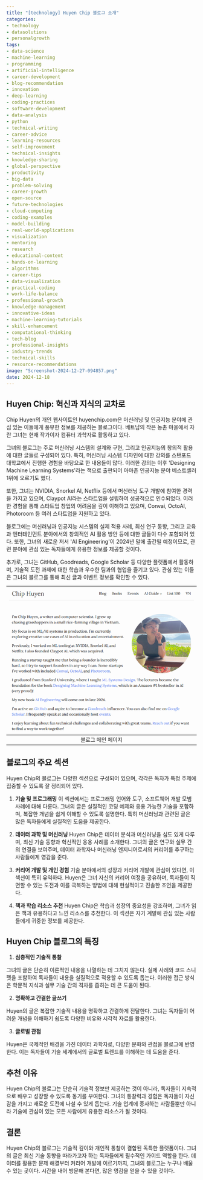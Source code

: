 ```yaml
---
title: "[technology] Huyen Chip 블로그 소개"
categories: 
- technology
- datasolutions
- personalgrowth
tags:
- data-science
- machine-learning
- programming
- artificial-intelligence
- career-development
- blog-recommendation
- innovation
- deep-learning
- coding-practices
- software-development
- data-analysis
- python
- technical-writing
- career-advice
- learning-resources
- self-improvement
- technical-insights
- knowledge-sharing
- global-perspective
- productivity
- big-data
- problem-solving
- career-growth
- open-source
- future-technologies
- cloud-computing
- coding-examples
- model-building
- real-world-applications
- visualization
- mentoring
- research
- educational-content
- hands-on-learning
- algorithms
- career-tips
- data-visualization
- practical-coding
- work-life-balance
- professional-growth
- knowledge-management
- innovative-ideas
- machine-learning-tutorials
- skill-enhancement
- computational-thinking
- tech-blog
- professional-insights
- industry-trends
- technical-skills
- resource-recommendations
image: "Screenshot-2024-12-27-094857.png"
date: 2024-12-18
---
```


## Huyen Chip: 혁신과 지식의 교차로

Chip Huyen의 개인 웹사이트인 huyenchip.com은 머신러닝 및 인공지능 분야에 관심 있는 이들에게 풍부한 정보를 제공하는 블로그이다. 베트남의 작은 농촌 마을에서 자란 그녀는 현재 작가이자 컴퓨터 과학자로 활동하고 있다.

그녀의 블로그는 주로 머신러닝 시스템의 설계와 구현, 그리고 인공지능의 창의적 활용에 대한 글들로 구성되어 있다. 특히, 머신러닝 시스템 디자인에 대한 강의를 스탠포드 대학교에서 진행한 경험을 바탕으로 한 내용들이 많다. 이러한 강의는 이후 'Designing Machine Learning Systems'라는 책으로 출판되어 아마존 인공지능 분야 베스트셀러 1위에 오르기도 했다.

또한, 그녀는 NVIDIA, Snorkel AI, Netflix 등에서 머신러닝 도구 개발에 참여한 경력을 가지고 있으며, Claypot AI라는 스타트업을 설립하여 성공적으로 인수되었다. 이러한 경험을 통해 스타트업 창업의 어려움을 깊이 이해하고 있으며, Convai, OctoAI, Photoroom 등 여러 스타트업을 지원하고 있다.

블로그에는 머신러닝과 인공지능 시스템의 실제 적용 사례, 최신 연구 동향, 그리고 교육과 엔터테인먼트 분야에서의 창의적인 AI 활용 방안 등에 대한 글들이 다수 포함되어 있다. 또한, 그녀의 새로운 저서 'AI Engineering'이 2024년 말에 출간될 예정이므로, 관련 분야에 관심 있는 독자들에게 유용한 정보를 제공할 것이다.

추가로, 그녀는 GitHub, Goodreads, Google Scholar 등 다양한 플랫폼에서 활동하며, 기술적 도전 과제에 대한 학습과 우수한 팀과의 협업을 즐기고 있다. 관심 있는 이들은 그녀의 블로그를 통해 최신 글과 이벤트 정보를 확인할 수 있다.

|![Screenshot-2024-12-27-094857.png](Screenshot-2024-12-27-094857.png)|
|:---:|
|블로그 메인 페이지|

## 블로그의 주요 섹션

Huyen Chip의 블로그는 다양한 섹션으로 구성되어 있으며, 각각은 독자가 특정 주제에 집중할 수 있도록 잘 정리되어 있다.

1. **기술 및 프로그래밍**
이 섹션에서는 프로그래밍 언어와 도구, 소프트웨어 개발 모범 사례에 대해 다룬다. 그녀의 글은 실질적인 코딩 예제와 응용 가능한 기술을 포함하며, 복잡한 개념을 쉽게 이해할 수 있도록 설명한다. 특히 머신러닝과 관련된 글은 많은 독자들에게 실질적인 도움을 제공한다.

2. **데이터 과학 및 머신러닝**
Huyen Chip은 데이터 분석과 머신러닝을 심도 있게 다루며, 최신 기술 동향과 혁신적인 응용 사례를 소개한다. 그녀의 글은 연구와 실무 간의 연결을 보여주며, 데이터 과학자나 머신러닝 엔지니어로서의 커리어를 추구하는 사람들에게 영감을 준다.

3. **커리어 개발 및 개인 경험**
기술 분야에서의 성장과 커리어 개발에 관심이 있다면, 이 섹션이 특히 유익하다. Huyen은 그녀 자신의 커리어 여정을 공유하며, 독자들이 직면할 수 있는 도전과 이를 극복하는 방법에 대해 현실적이고 진솔한 조언을 제공한다.

4. **책과 학습 리소스 추천**
Huyen Chip은 학습과 성장의 중요성을 강조하며, 그녀가 읽은 책과 유용하다고 느낀 리소스를 추천한다. 이 섹션은 자기 계발에 관심 있는 사람들에게 귀중한 정보를 제공한다.


## Huyen Chip 블로그의 특징

1. **심층적인 기술적 통찰**

그녀의 글은 단순히 이론적인 내용을 나열하는 데 그치지 않는다. 실제 사례와 코드 스니펫을 포함하여 독자들이 내용을 실질적으로 적용할 수 있도록 돕는다. 이러한 접근 방식은 학문적 지식과 실무 기술 간의 격차를 좁히는 데 큰 도움이 된다.

2. **명확하고 간결한 글쓰기**

Huyen의 글은 복잡한 기술적 내용을 명확하고 간결하게 전달한다. 그녀는 독자들이 어려운 개념을 이해하기 쉽도록 다양한 비유와 시각적 자료를 활용한다.

3. **글로벌 관점**

Huyen은 국제적인 배경을 가진 데이터 과학자로, 다양한 문화와 관점을 블로그에 반영한다. 이는 독자들이 기술 세계에서의 글로벌 트렌드를 이해하는 데 도움을 준다.


## 추천 이유

Huyen Chip의 블로그는 단순히 기술적 정보만 제공하는 것이 아니라, 독자들이 지속적으로 배우고 성장할 수 있도록 동기를 부여한다. 그녀의 통찰력과 경험은 독자들이 자신감을 가지고 새로운 도전에 나설 수 있게 돕는다. 기술 업계에 종사하는 사람들뿐만 아니라 기술에 관심이 있는 모든 사람에게 유용한 리소스가 될 것이다.


## 결론

Huyen Chip의 블로그는 기술적 깊이와 개인적 통찰이 결합된 독특한 플랫폼이다. 그녀의 글은 최신 기술 동향을 따라가고자 하는 독자들에게 필수적인 가이드 역할을 한다. 데이터를 활용한 문제 해결부터 커리어 개발에 이르기까지, 그녀의 블로그는 누구나 배울 수 있는 곳이다. 시간을 내어 방문해 본다면, 많은 영감을 얻을 수 있을 것이다.

